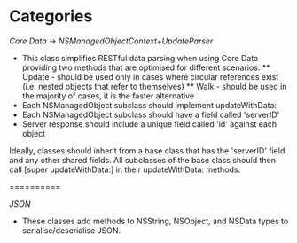 Categories
==========

*Core Data -> NSManagedObjectContext+UpdateParser*
* This class simplifies RESTful data parsing when using Core Data providing two methods that are optimised for different scenarios:
** Update - should be used only in cases where circular references exist (i.e. nested objects that refer to themselves)
** Walk - should be used in the majority of cases, it is the faster alternative
* Each NSManagedObject subclass should implement updateWithData:
* Each NSManagedObject subclass should have a field called 'serverID'
* Server response should include a unique field called 'id' against each object

Ideally, classes should inherit from a base class that has the 'serverID' field and any other shared fields. All subclasses of the base class should then call [super updateWithData:] in their updateWithData: methods.

==========

*JSON*
* These classes add methods to NSString, NSObject, and NSData types to serialise/deserialise JSON.
